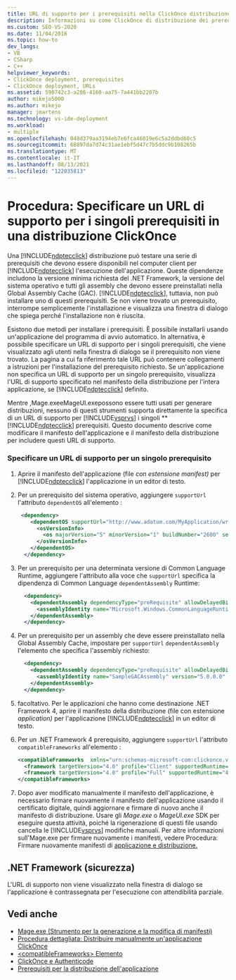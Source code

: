 ```yaml
---
title: URL di supporto per i prerequisiti nella ClickOnce distribuzione
description: Informazioni su come ClickOnce di distribuzione dei prerequisiti per l'ClickOnce'applicazione e come la distribuzione gestisce i prerequisiti mancanti.
ms.custom: SEO-VS-2020
ms.date: 11/04/2016
ms.topic: how-to
dev_langs:
- VB
- CSharp
- C++
helpviewer_keywords:
- ClickOnce deployment, prerequisites
- ClickOnce deployment, URLs
ms.assetid: 590742c3-a286-4160-aa75-7a441bb2207b
author: mikejo5000
ms.author: mikejo
manager: jmartens
ms.technology: vs-ide-deployment
ms.workload:
- multiple
ms.openlocfilehash: 048d379aa3194eb7e6fca46019e6c5a2ddbd60c5
ms.sourcegitcommit: 68897da7d74c31ae1ebf5d47c7b5ddc9b108265b
ms.translationtype: MT
ms.contentlocale: it-IT
ms.lasthandoff: 08/13/2021
ms.locfileid: "122035813"
---
```

# <a name="how-to-specify-a-support-url-for-individual-prerequisites-in-a-clickonce-deployment"></a>Procedura: Specificare un URL di supporto per i singoli prerequisiti in una distribuzione ClickOnce
Una [!INCLUDE[ndptecclick](../deployment/includes/ndptecclick_md.md)] distribuzione può testare una serie di prerequisiti che devono essere disponibili nel computer client per [!INCLUDE[ndptecclick](../deployment/includes/ndptecclick_md.md)] l'esecuzione dell'applicazione. Queste dipendenze includono la versione minima richiesta del .NET Framework, la versione del sistema operativo e tutti gli assembly che devono essere preinstallati nella Global Assembly Cache (GAC). [!INCLUDE[ndptecclick](../deployment/includes/ndptecclick_md.md)], tuttavia, non può installare uno di questi prerequisiti. Se non viene trovato un prerequisito, interrompe semplicemente l'installazione e visualizza una finestra di dialogo che spiega perché l'installazione non è riuscita.

 Esistono due metodi per installare i prerequisiti. È possibile installarli usando un'applicazione del programma di avvio automatico. In alternativa, è possibile specificare un URL di supporto per i singoli prerequisiti, che viene visualizzato agli utenti nella finestra di dialogo se il prerequisito non viene trovato. La pagina a cui fa riferimento tale URL può contenere collegamenti a istruzioni per l'installazione del prerequisito richiesto. Se un'applicazione non specifica un URL di supporto per un singolo prerequisito, visualizza l'URL di supporto specificato nel manifesto della distribuzione per l'intera applicazione, se [!INCLUDE[ndptecclick](../deployment/includes/ndptecclick_md.md)] definito.

 Mentre ,Mage.exeeMageUI.exepossono essere tutti usati per generare distribuzioni, nessuno di questi strumenti supporta direttamente la specifica di un URL di supporto per [!INCLUDE[vsprvs](../code-quality/includes/vsprvs_md.md)] i singoli **  [!INCLUDE[ndptecclick](../deployment/includes/ndptecclick_md.md)] prerequisiti. Questo documento descrive come modificare il manifesto dell'applicazione e il manifesto della distribuzione per includere questi URL di supporto.

### <a name="specify-a-support-url-for-an-individual-prerequisite"></a>Specificare un URL di supporto per un singolo prerequisito

1. Aprire il manifesto dell'applicazione (file *con estensione manifest)* per [!INCLUDE[ndptecclick](../deployment/includes/ndptecclick_md.md)] l'applicazione in un editor di testo.

2. Per un prerequisito del sistema operativo, aggiungere `supportUrl` l'attributo `dependentOS` all'elemento :

   ```xml
    <dependency>
       <dependentOS supportUrl="http://www.adatum.com/MyApplication/wrongOSFound.htm">
         <osVersionInfo>
           <os majorVersion="5" minorVersion="1" buildNumber="2600" servicePackMajor="0" servicePackMinor="0" />
         </osVersionInfo>
       </dependentOS>
     </dependency>
   ```

3. Per un prerequisito per una determinata versione di Common Language Runtime, aggiungere l'attributo alla voce che `supportUrl` specifica la dipendenza di Common Language `dependentAssembly` Runtime:

   ```xml
     <dependency>
       <dependentAssembly dependencyType="preRequisite" allowDelayedBinding="true" supportUrl=" http://www.adatum.com/MyApplication/wrongClrVersionFound.htm">
         <assemblyIdentity name="Microsoft.Windows.CommonLanguageRuntime" version="4.0.30319.0" />
       </dependentAssembly>
     </dependency>
   ```

4. Per un prerequisito per un assembly che deve essere preinstallato nella Global Assembly Cache, impostare per `supportUrl` `dependentAssembly` l'elemento che specifica l'assembly richiesto:

   ```xml
     <dependency>
       <dependentAssembly dependencyType="preRequisite" allowDelayedBinding="true" supportUrl=" http://www.adatum.com/MyApplication/missingSampleGACAssembly.htm">
         <assemblyIdentity name="SampleGACAssembly" version="5.0.0.0" publicKeyToken="04529dfb5da245c5" processorArchitecture="msil" language="neutral" />
       </dependentAssembly>
     </dependency>
   ```

5. facoltativo. Per le applicazioni che hanno come destinazione .NET Framework 4, aprire il manifesto della distribuzione (file con estensione *application)* per l'applicazione [!INCLUDE[ndptecclick](../deployment/includes/ndptecclick_md.md)] in un editor di testo.

6. Per un .NET Framework 4 prerequisito, aggiungere `supportUrl` l'attributo `compatibleFrameworks` all'elemento :

   ```xml
   <compatibleFrameworks  xmlns="urn:schemas-microsoft-com:clickonce.v2" supportUrl="http://adatum.com/MyApplication/CompatibleFrameworks.htm">
     <framework targetVersion="4.0" profile="Client" supportedRuntime="4.0.30319" />
     <framework targetVersion="4.0" profile="Full" supportedRuntime="4.0.30319" />
   </compatibleFrameworks>
   ```

7. Dopo aver modificato manualmente il manifesto dell'applicazione, è necessario firmare nuovamente il manifesto dell'applicazione usando il certificato digitale, quindi aggiornare e firmare di nuovo anche il manifesto di distribuzione. Usare gli *Mage.exe* o *MageUI.exe* SDK per eseguire questa attività, poiché la rigenerazione di questi file usando cancella le [!INCLUDE[vsprvs](../code-quality/includes/vsprvs_md.md)] modifiche manuali. Per altre informazioni sull'Mage.exe per firmare nuovamente i manifesti, vedere Procedura: Firmare nuovamente manifesti di [applicazione e distribuzione.](../deployment/how-to-re-sign-application-and-deployment-manifests.md)

## <a name="net-framework-security"></a>.NET Framework (sicurezza)
 L'URL di supporto non viene visualizzato nella finestra di dialogo se l'applicazione è contrassegnata per l'esecuzione con attendibilità parziale.

## <a name="see-also"></a>Vedi anche
- [Mage.exe (Strumento per la generazione e la modifica di manifesti)](/dotnet/framework/tools/mage-exe-manifest-generation-and-editing-tool)
- [Procedura dettagliata: Distribuire manualmente un'applicazione ClickOnce](../deployment/walkthrough-manually-deploying-a-clickonce-application.md)
- [\<compatibleFrameworks> Elemento](../deployment/compatibleframeworks-element-clickonce-deployment.md)
- [ClickOnce e Authenticode](../deployment/clickonce-and-authenticode.md)
- [Prerequisiti per la distribuzione dell'applicazione](../deployment/application-deployment-prerequisites.md)